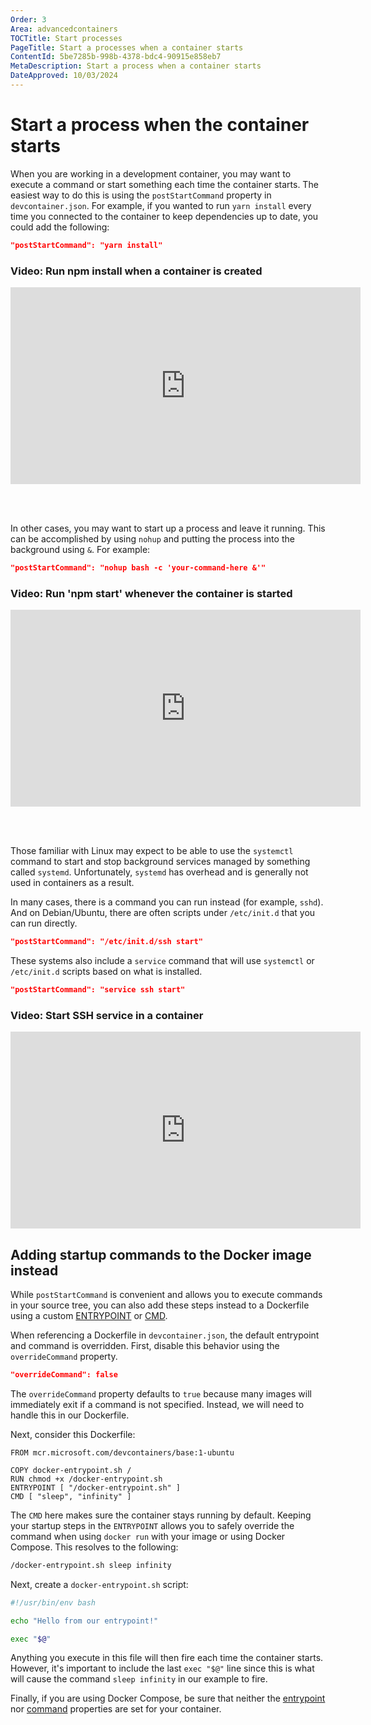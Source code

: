 ```yaml
---
Order: 3
Area: advancedcontainers
TOCTitle: Start processes
PageTitle: Start a processes when a container starts
ContentId: 5be7285b-998b-4378-bdc4-90915e858eb7
MetaDescription: Start a process when a container starts
DateApproved: 10/03/2024
---
```


# Start a process when the container starts

When you are working in a development container, you may want to execute a
command or start something each time the container starts. The easiest way to do
this is using the `postStartCommand` property in `devcontainer.json`. For
example, if you wanted to run `yarn install` every time you connected to the
container to keep dependencies up to date, you could add the following:

```json
"postStartCommand": "yarn install"
```

### Video: Run npm install when a container is created

<iframe width="560" height="315" src="https://www.youtube-nocookie.com/embed/9qRy_kxVCK8" title="YouTube video player" frameborder="0" allow="accelerometer; autoplay; clipboard-write; encrypted-media; gyroscope; picture-in-picture" allowfullscreen></iframe>

<br><br>

In other cases, you may want to start up a process and leave it running. This
can be accomplished by using `nohup` and putting the process into the background
using `&`. For example:

```json
"postStartCommand": "nohup bash -c 'your-command-here &'"
```

### Video: Run 'npm start' whenever the container is started

<iframe width="560" height="315" src="https://www.youtube-nocookie.com/embed/zFzPnWgBx_I" title="YouTube video player" frameborder="0" allow="accelerometer; autoplay; clipboard-write; encrypted-media; gyroscope; picture-in-picture" allowfullscreen></iframe>

<br><br>

Those familiar with Linux may expect to be able to use the `systemctl` command
to start and stop background services managed by something called `systemd`.
Unfortunately, `systemd` has overhead and is generally not used in containers as
a result.

In many cases, there is a command you can run instead (for example, `sshd`). And
on Debian/Ubuntu, there are often scripts under `/etc/init.d` that you can run
directly.

```json
"postStartCommand": "/etc/init.d/ssh start"
```

These systems also include a `service` command that will use `systemctl` or
`/etc/init.d` scripts based on what is installed.

```json
"postStartCommand": "service ssh start"
```

### Video: Start SSH service in a container

<iframe width="560" height="315" src="https://www.youtube-nocookie.com/embed/KuSNpZgDYDs" title="YouTube video player" frameborder="0" allow="accelerometer; autoplay; clipboard-write; encrypted-media; gyroscope; picture-in-picture" allowfullscreen></iframe>

## Adding startup commands to the Docker image instead

While `postStartCommand` is convenient and allows you to execute commands in
your source tree, you can also add these steps instead to a Dockerfile using a
custom
[ENTRYPOINT](https://docs.docker.com/engine/reference/builder/#entrypoint) or
[CMD](https://docs.docker.com/engine/reference/builder/#cmd).

When referencing a Dockerfile in `devcontainer.json`, the default entrypoint and
command is overridden. First, disable this behavior using the `overrideCommand`
property.

```json
"overrideCommand": false
```

The `overrideCommand` property defaults to `true` because many images will
immediately exit if a command is not specified. Instead, we will need to handle
this in our Dockerfile.

Next, consider this Dockerfile:

```docker
FROM mcr.microsoft.com/devcontainers/base:1-ubuntu

COPY docker-entrypoint.sh /
RUN chmod +x /docker-entrypoint.sh
ENTRYPOINT [ "/docker-entrypoint.sh" ]
CMD [ "sleep", "infinity" ]
```

The `CMD` here makes sure the container stays running by default. Keeping your
startup steps in the `ENTRYPOINT` allows you to safely override the command when
using `docker run` with your image or using Docker Compose. This resolves to the
following:

```bash
/docker-entrypoint.sh sleep infinity
```

Next, create a `docker-entrypoint.sh` script:

```bash
#!/usr/bin/env bash

echo "Hello from our entrypoint!"

exec "$@"
```

Anything you execute in this file will then fire each time the container starts.
However, it's important to include the last `exec "$@"` line since this is what
will cause the command `sleep infinity` in our example to fire.

Finally, if you are using Docker Compose, be sure that neither the
[entrypoint](https://docs.docker.com/compose/compose-file/compose-file-v3/#entrypoint)
nor
[command](https://docs.docker.com/compose/compose-file/compose-file-v3/#command)
properties are set for your container.
